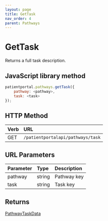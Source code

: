 ```yaml
---
layout: page
title: GetTask
nav_order: 4
parent: Pathways
---
```


# GetTask

Returns a full task description.

## JavaScript library method

```javascript
patientportal.pathways.getTask({
    pathway: <pathway>,
    task: <task>
});
```

## HTTP Method

| Verb | URL                                               |
|:-----|:--------------------------------------------------|
| GET | `/patientportalapi/pathways/task` |

## URL Parameters

| Parameter | Type   | Description                                                 |
|:----------|:-------|:------------------------------------------------------------|
| pathway | string | Pathway key |
| task | string | Task key |

## Returns

[PathwayTaskData](../objects-and-data-types/pathwaytaskdata)
